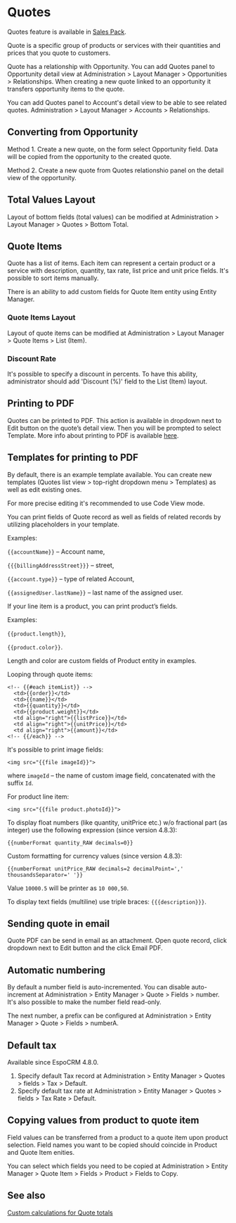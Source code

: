 # Quotes

Quotes feature is available in [Sales Pack](https://www.espocrm.com/extensions/sales-pack/).

Quote is a specific group of products or services with their quantities and prices that you quote to customers.

Quote has a relationship with Opportunity. You can add Quotes panel to Opportunity detail view at Administration > Layout Manager > Opportunities > Relationships. When creating a new quote linked to an opportunity it transfers opportunity items to the quote.

You can add Quotes panel to Account's detail view to be able to see related quotes. Administration > Layout Manager > Accounts > Relationships.

## Converting from Opportunity

Method 1. Create a new quote, on the form select Opportunity field. Data will be copied from the opportunity to the created quote.

Method 2. Create a new quote from Quotes relationshio panel on the detail view of the opportunity.

## Total Values Layout

Layout of bottom fields (total values) can be modified at Administration > Layout Manager > Quotes > Bottom Total.

## Quote Items

Quote has a list of items. Each item can represent a certain product or a service with description, quantity, tax rate, list price and unit price fields. It's possible to sort items manually.

There is an ability to add custom fields for Quote Item entity using Entity Manager.

### Quote Items Layout

Layout of quote items can be modified at Administration > Layout Manager > Quote Items > List (Item).

### Discount Rate

It's possible to specify a discount in percents. To have this ability, administrator should add 'Discount (%)' field to the List (Item) layout.

## Printing to PDF

Quotes can be printed to PDF. This action is available in dropdown next to Edit button on the quote’s detail view. Then you will be prompted to select Template. More info about printing to PDF is available [here](printing-to-pdf.md).

## Templates for printing to PDF

By default, there is an example template available. You can create new templates (Quotes list view > top-right dropdown menu > Templates) as well as edit existing ones.

For more precise editing it's recommended to use Code View mode.

You can print fields of Quote record as well as fields of related records by utilizing placeholders in your template.

Examples:

`{{accountName}}` – Account name,

`{{{billingAddressStreet}}}` – street,

`{{account.type}}` – type of related Account,

`{{assignedUser.lastName}}` – last name of the assigned user.

If your line item is a product, you can print product’s fields. 

Examples:

`{{product.length}}`, 

`{{product.color}}`.

Length and color are custom fields of Product entity in examples.

Looping through quote items:

```
<!-- {{#each itemList}} -->
  <td>{{order}}</td>
  <td>{{name}}</td>
  <td>{{quantity}}</td>
  <td>{{product.weight}}</td>
  <td align="right">{{listPrice}}</td>
  <td align="right">{{unitPrice}}</td>
  <td align="right">{{amount}}</td>
<!-- {{/each}} -->
```

It's possible to print image fields: 

```
<img src="{{file imageId}}">
```
where `imageId` – the name of custom image field, concatenated with the suffix `Id`.

For product line item:
```
<img src="{{file product.photoId}}">
```

To display float numbers (like quantity, unitPrice etc.) w/o fractional part (as integer) use the following expression (since version 4.8.3):
```
{{numberFormat quantity_RAW decimals=0}}
```

Custom formatting for currency values (since version 4.8.3):
```
{{numberFormat unitPrice_RAW decimals=2 decimalPoint=',' thousandsSeparator=' '}}
```
Value `10000.5` will be printer as `10 000,50`. 

To display text fields (multiline) use triple braces: `{{{description}}}`.

## Sending quote in email

Quote PDF can be send in email as an attachment. Open quote record, click dropdown next to Edit button and the click Email PDF.

## Automatic numbering

By default a number field is auto-incremented. You can disable auto-increment at Administration > Entity Manager > Quote > Fields > number. It's also possible to make the number field read-only.

The next number, a prefix can be configured at Administration > Entity Manager > Quote > Fields > numberA.

## Default tax

Available since EspoCRM 4.8.0.

1. Specify default Tax record at Administration > Entity Manager > Quotes > fields > Tax > Default.
2. Specify default tax rate at Administration > Entity Manager > Quotes > fields > Tax Rate > Default.

## Copying values from product to quote item

Field values can be transferred from a product to a quote item upon product selection. Field names you want to be copied should coincide in Product and Quote Item enities.

You can select which fields you need to be copied at Administration > Entity Manager > Quote Item > Fields > Product > Fields to Copy.

## See also

[Custom calculations for Quote totals](../development/quote-custom-calculations.md)
